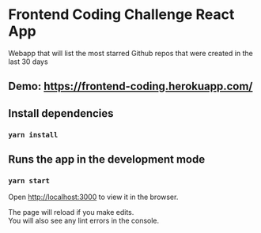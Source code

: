 # Frontend Coding Challenge React App

Webapp that will list the most starred Github repos that were created in the last 30 days

## Demo: https://frontend-coding.herokuapp.com/

## Install dependencies

### `yarn install`

## Runs the app in the development mode

### `yarn start`
Open [http://localhost:3000](http://localhost:3000) to view it in the browser.

The page will reload if you make edits.\
You will also see any lint errors in the console.
